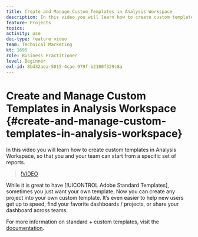 ```yaml
---
title: Create and Manage Custom Templates in Analysis Workspace
description: In this video you will learn how to create custom templates in Analysis Workspace, so that you and your team can start from a specific set of reports.
feature: Projects
topics: 
activity: use
doc-type: feature video
team: Technical Marketing
kt: 1695
role: Business Practitioner
level: Beginner
exl-id: 8bd32aea-5015-4cae-979f-b2100f329c8a
---
```

# Create and Manage Custom Templates in Analysis Workspace {#create-and-manage-custom-templates-in-analysis-workspace}

In this video you will learn how to create custom templates in Analysis Workspace, so that you and your team can start from a specific set of reports.

>[!VIDEO](https://video.tv.adobe.com/v/23231/?quality=12)

While it is great to have [!UICONTROL Adobe Standard Templates], sometimes you just want your own template. Now you can create any project into your own custom template. It’s even easier to help new users get up to speed, find your favorite dashboards / projects, or share your dashboard across teams.

For more information on standard + custom templates, visit the [documentation](https://marketing.adobe.com/resources/help/en_US/analytics/analysis-workspace/starter_projects.html).
